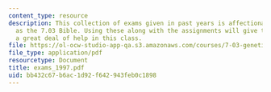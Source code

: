 ```yaml
---
content_type: resource
description: This collection of exams given in past years is affectionately known
  as the 7.03 Bible. Using these along with the assignments will give the student
  a great deal of help in this class.
file: https://ol-ocw-studio-app-qa.s3.amazonaws.com/courses/7-03-genetics-fall-2004/bb432c67b6ac1d92f642943feb0c1898_exams_1997.pdf
file_type: application/pdf
resourcetype: Document
title: exams_1997.pdf
uid: bb432c67-b6ac-1d92-f642-943feb0c1898
---
```

